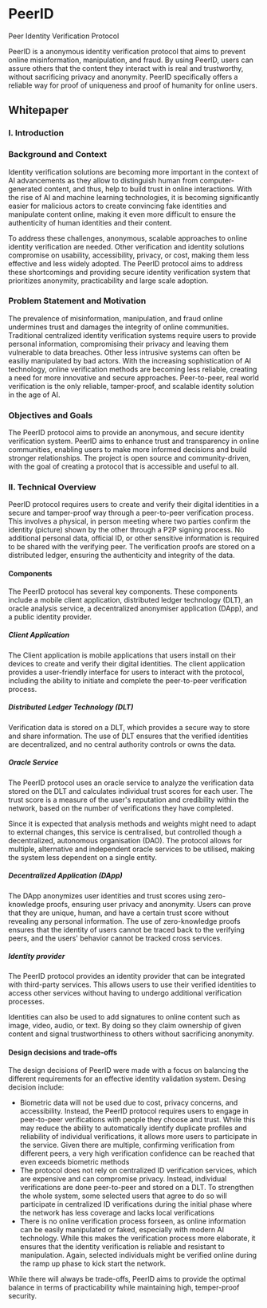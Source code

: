 # PeerID
Peer Identity Verification Protocol

PeerID is a anonymous identity verification protocol that aims to prevent online misinformation, manipulation, and fraud. By using PeerID, users can assure others that the content they interact with is real and trustworthy, without sacrificing privacy and anonymity. PeerID specifically offers a reliable way for proof of uniqueness and proof of humanity for online users.

## Whitepaper

### I. Introduction

### Background and Context

Identity verification solutions are becoming more important in the context of AI advancements as they allow to distinguish human from computer-generated content, and thus, help to build trust in online interactions. With the rise of AI and machine learning technologies, it is becoming significantly easier for malicious actors to create convincing fake identities and manipulate content online, making it even more difficult to ensure the authenticity of human identities and their content.

To address these challenges, anonymous, scalable approaches to online identity verification are needed. Other verification and identity solutions compromise on usability, accessibility, privacy, or cost, making them less effective and less widely adopted. The PeerID protocol aims to address these shortcomings and providing secure identity verification system that prioritizes anonymity, practicability and large scale adoption.

### Problem Statement and Motivation

The prevalence of misinformation, manipulation, and fraud online undermines trust and damages the integrity of online communities. Traditional centralized identity verification systems require users to provide personal information, compromising their privacy and leaving them vulnerable to data breaches. Other less intrusive systems can often be easiliy manipulated by bad actors. With the increasing sophistication of AI technology, online verification methods are becoming less reliable, creating a need for more innovative and secure approaches. Peer-to-peer, real world verification is the only reliable, tamper-proof, and scalable identity solution in the age of AI.

### Objectives and Goals

The PeerID protocol aims to provide an anonymous, and secure identity verification system. PeerID aims to enhance trust and transparency in online communities, enabling users to make more informed decisions and build stronger relationships. The project is open source and community-driven, with the goal of creating a protocol that is accessible and useful to all.

### II. Technical Overview

PeerID protocol requires users to create and verify their digital identities in a secure and tamper-proof way through a peer-to-peer verification process. This involves a physical, in person meeting where two parties confirm the identity (picture) shown by the other through a P2P signing process. No additional personal data, official ID, or other sensitive information is required to be shared with the verifying peer. The verification proofs are stored on a distributed ledger, ensuring the authenticity and integrity of the data. 

#### Components

The PeerID protocol has several key components. These components include a mobile client application, distributed ledger technology (DLT), an oracle analysis service, a decentralized anonymiser application (DApp), and a public identity provider.

##### Client Application

The Client application is mobile applications that users install on their devices to create and verify their digital identities. The client application provides a user-friendly interface for users to interact with the protocol, including the ability to initiate and complete the peer-to-peer verification process.

##### Distributed Ledger Technology (DLT)

Verification data is stored on a DLT, which provides a secure way to store and share information. The use of DLT ensures that the verified identities are decentralized, and no central authority controls or owns the data.

##### Oracle Service

The PeerID protocol uses an oracle service to analyze the verification data stored on the DLT and calculates individual trust scores for each user. The trust score is a measure of the user's reputation and credibility within the network, based on the number of verifications they have completed.

Since it is expected that analysis methods and weights might need to adapt to external changes, this service is centralised, but controlled though a decentralized, autonomous organisation (DAO). The protocol allows for multiple, alternative and independent oracle services to be utilised, making the system less dependent on a single entity.  

##### Decentralized Application (DApp)

The DApp anonymizes user identities and trust scores using zero-knowledge proofs, ensuring user privacy and anonymity. Users can prove that they are unique, human, and have a certain trust score without revealing any personal information. The use of zero-knowledge proofs ensures that the identity of users cannot be traced back to the verifying peers, and the users' behavior cannot be tracked cross services.

##### Identity provider

The PeerID protocol provides an identity provider that can be integrated with third-party services. This allows users to use their verified identities to access other services without having to undergo additional verification processes.

Identities can also be used to add signatures to online content such as image, video, audio, or text. By doing so they claim ownership of given content and signal trustworthiness to others without sacrificing anonymity. 

#### Design decisions and trade-offs

The design decisions of PeerID were made with a focus on balancing the different requirements for an effective identity validation system. Desing decision include:

- Biometric data will not be used due to cost, privacy concerns, and accessibility. Instead, the PeerID protocol requires users to engage in peer-to-peer verifications with people they choose and trust. While this may reduce the ability to automatically identify duplicate profiles and reliability of individual verifications, it allows more users to participate in the service. Given there are multiple, confirming verification from different peers, a very high verification confidence can be reached that even exceeds biometric methods
- The protocol does not rely on centralized ID verification services, which are expensive and can compromise privacy. Instead, individual verifications are done peer-to-peer and stored on a DLT. To strengthen the whole system, some selected users that agree to do so will participate in centralized ID verifications during the initial phase where the network has less coverage and lacks local verifications
- There is no online verification process forseen, as online information can be easily manipulated or faked, especially with modern AI technology. While this makes the verification process more elaborate, it ensures that the identity verification is reliable and resistant to manipulation. Again, selected individuals might be verified online during the ramp up phase to kick start the network.

While there will always be trade-offs, PeerID aims to provide the optimal balance in terms of practicability while maintaining high, temper-proof security. 

